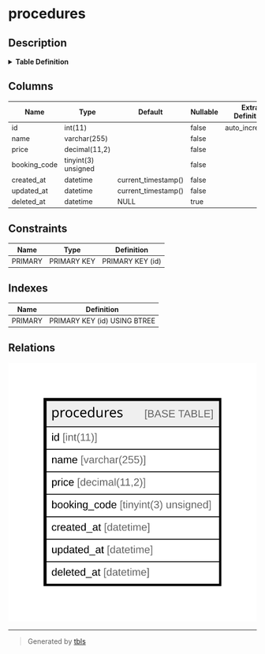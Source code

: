 # procedures

## Description

<details>
<summary><strong>Table Definition</strong></summary>

```sql
CREATE TABLE `procedures` (
  `id` int(11) NOT NULL AUTO_INCREMENT,
  `name` varchar(255) NOT NULL,
  `price` decimal(11,2) NOT NULL,
  `booking_code` tinyint(3) unsigned NOT NULL,
  `created_at` datetime NOT NULL DEFAULT current_timestamp(),
  `updated_at` datetime NOT NULL DEFAULT current_timestamp(),
  `deleted_at` datetime DEFAULT NULL,
  PRIMARY KEY (`id`)
) ENGINE=InnoDB AUTO_INCREMENT=[Redacted by tbls] DEFAULT CHARSET=latin1 COLLATE=latin1_swedish_ci
```

</details>

## Columns

| Name | Type | Default | Nullable | Extra Definition | Children | Parents | Comment |
| ---- | ---- | ------- | -------- | ---------------- | -------- | ------- | ------- |
| id | int(11) |  | false | auto_increment |  |  |  |
| name | varchar(255) |  | false |  |  |  |  |
| price | decimal(11,2) |  | false |  |  |  |  |
| booking_code | tinyint(3) unsigned |  | false |  |  |  |  |
| created_at | datetime | current_timestamp() | false |  |  |  |  |
| updated_at | datetime | current_timestamp() | false |  |  |  |  |
| deleted_at | datetime | NULL | true |  |  |  |  |

## Constraints

| Name | Type | Definition |
| ---- | ---- | ---------- |
| PRIMARY | PRIMARY KEY | PRIMARY KEY (id) |

## Indexes

| Name | Definition |
| ---- | ---------- |
| PRIMARY | PRIMARY KEY (id) USING BTREE |

## Relations

![er](procedures.svg)

---

> Generated by [tbls](https://github.com/k1LoW/tbls)
